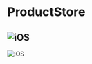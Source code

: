 # ProductStore
![iOS](https://github.com/hrupesh/NET_MAUI_ProductStoreDemo/blob/main/android-final-output.gif)
----
![iOS](https://github.com/hrupesh/NET_MAUI_ProductStoreDemo/blob/main/ios-final-output.gif)
